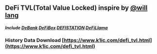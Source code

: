 ## DeFi TVL(Total Value Locked) inspire by [@will lang](https://twitter.com/FinanceYF3)

##### Include [DeBank](https://debank.com/ranking/locked_value) [DeFiBox](https://www.defibox.com/defirange/?type=all&chain=all) [DEFISTATION](https://www.defistation.io/) [DeFiLlama](https://defillama.com/home)

### History Data Download [https://www.k1ic.com/defi_tvl.html](https://www.k1ic.com/defi_tvl.html)
